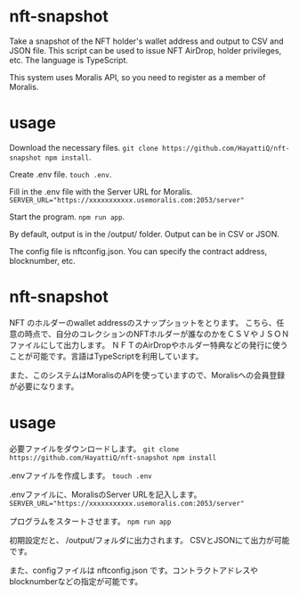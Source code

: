 # nft-snapshot
Take a snapshot of the NFT holder's wallet address and output to CSV and JSON file.
This script can be used to issue NFT AirDrop, holder privileges, etc. The language is TypeScript.

This system uses Moralis API, so you need to register as a member of Moralis.

# usage

Download the necessary files.
`git clone https://github.com/HayattiQ/nft-snapshot
 npm install`.

Create .env file.
`touch .env`.

Fill in the .env file with the Server URL for Moralis.
`SERVER_URL="https://xxxxxxxxxxx.usemoralis.com:2053/server"`

Start the program.
`npm run app`.

By default, output is in the /output/ folder.
Output can be in CSV or JSON.

The config file is nftconfig.json. You can specify the contract address, blocknumber, etc.

# nft-snapshot
NFT のホルダーのwallet addressのスナップショットをとります。
こちら、任意の時点で、自分のコレクションのNFTホルダーが誰なのかをＣＳＶやＪＳＯＮファイルにして出力します。
ＮＦＴのAirDropやホルダー特典などの発行に使うことが可能です。言語はTypeScriptを利用しています。

また、このシステムはMoralisのAPIを使っていますので、Moralisへの会員登録が必要になります。

# usage

必要ファイルをダウンロードします。
`git clone https://github.com/HayattiQ/nft-snapshot
 npm install`

.envファイルを作成します。
`touch .env`

.envファイルに、MoralisのServer URLを記入します。
`SERVER_URL="https://xxxxxxxxxxx.usemoralis.com:2053/server"`

プログラムをスタートさせます。
`npm run app`

初期設定だと、 /output/フォルダに出力されます。
CSVとJSONにて出力が可能です。

また、configファイルは nftconfig.json です。コントラクトアドレスやblocknumberなどの指定が可能です。